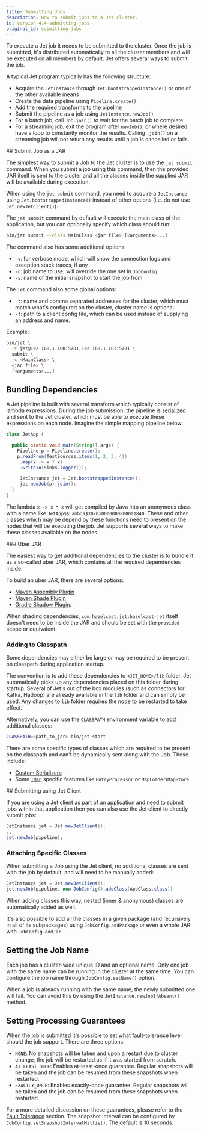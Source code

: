 ```yaml
---
title: Submitting Jobs
description: How to submit jobs to a Jet cluster.
id: version-4.4-submitting-jobs
original_id: submitting-jobs
---
```


To execute a Jet job it needs to be submitted to the cluster. Once the
job is submitted, it's distributed automatically to all the cluster members
and will be executed on all members by default. Jet offers
several ways to submit the job.

A typical Jet program typically has the following structure:

* Acquire the `JetInstance` through `Jet.bootstrappedInstance()` or one
  of the other available means
* Create the data pipeline using `Pipeline.create()`
* Add the required transforms to the pipeline
* Submit the pipeline as a job using `JetInstance.newJob()`
* For a batch job, call `Job.join()` to wait for the batch job to
  complete
* For a streaming job, exit the program after `newJob()`, or where
  desired, have a loop to constantly monitor the results. Calling
  `.join()` on a streaming job will not return any results until a job
  is cancelled or fails.

## Submit Job as a JAR

The simplest way to submit a Job to the Jet cluster is to use
the `jet submit` command. When you submit a job
using this command, then the provided JAR itself is sent to the cluster
and all the classes inside the supplied JAR will be available during
execution.

When using the `jet submit` command, you need to acquire a
`JetInstance` using `Jet.bootstrappedInstance()` instead of other
options (i.e. do not use `Jet.newJetClient()`).

The `jet submit` command by default will execute the main class of the
application, but you can optionally specify which class should run:

```bash
bin/jet submit --class MainClass <jar file> [<arguments>...]
```

The command also has some additional options:

* `-v`: for verbose mode, which will show the connection logs and
  exception stack traces, if any
* `-n`: job name to use, will override the one set in `JobConfig`
* `-s`: name of the initial snapshot to start the job from

The `jet` command also some global options:

* `-t`: name and comma separated addresses for the cluster, which must match
  what's configured on the cluster, cluster name is optional
* `-f`: path to a client config file, which can be used instead of
  supplying an address and name.

Example:

```bash
bin/jet \
  -t jet@192.168.1.100:5701,192.168.1.101:5701 \
  submit \
  -c <MainClass> \
  <jar file> \
  [<arguments>...]
```

## Bundling Dependencies

A Jet pipeline is built with several transform which typically consist
of lambda expressions. During the job submission, the pipeline is
[serialized](serialization) and sent to the Jet cluster, which must be
able to execute these expressions on each node. Imagine the simple
mapping pipeline below:

```java
class JetApp {

  public static void main(String[] args) {
    Pipeline p = Pipeline.create();
    p.readFrom(TestSources.items(1, 2, 3, 4))
     .map(x -> x * x)
     .writeTo(Sinks.logger());

     JetInstance jet = Jet.bootstrappedInstance();
     jet.newJob(p).join();
  }
}
```

The lambda `x -> x * x` will get compiled by Java into an anonymous
class with a name like `JetApp$$Lambda$30/0x00000008000a1840`. These and
other classes which may be depend by these functions need to present
on the nodes that will be executing the job. Jet supports several ways
to make these classes available on the nodes.

### Uber JAR

The easiest way to get additional dependencies to the cluster is to
bundle it as a so-called uber JAR, which contains all the required
dependencies inside.

To build an uber JAR, there are several options:

* [Maven Assembly Plugin](https://maven.apache.org/plugins/maven-assembly-plugin/)
* [Maven Shade Plugin](https://maven.apache.org/plugins/maven-shade-plugin/)
* [Gradle Shadow Plugin](https://imperceptiblethoughts.com/shadow/introduction/).

When shading dependencies, `com.hazelcast.jet:hazelcast-jet` itself
doesn't need to be inside the JAR and should be set with the `provided`
scope or equivalent.

### Adding to Classpath

Some dependencies may either be large or may be required to be present
on classpath during application startup.

The convention is to add these dependencies to `<JET_HOME>/lib` folder.
Jet automatically picks up any dependencies placed on this folder during
startup. Several of Jet's out of the box modules (such as connectors for
Kafka, Hadoop) are already available in the `lib` folder and can simply
be used. Any changes to `lib` folder
requires the node to be restarted to take effect.

Alternatively, you can use the `CLASSPATH` environment variable
to add additional classes:

```bash
CLASSPATH=<path_to_jar> bin/jet-start
```

There are some specific types of classes which are required to be
present on the classpath and can't be dynamically sent along with the
Job. These include:

* [Custom Serializers](https://jet-start.sh/docs/api/serialization#serialization-of-data-types)
* Some [`IMap`](data-structures#imap) specific features like
  `EntryProcessor` or `MapLoader`/`MapStore`

## Submitting using Jet Client

If you are using a Jet client as part of an application and need to
submit jobs within that application then you can also use the Jet client
to directly submit jobs:

```java
JetInstance jet = Jet.newJetClient();
..
jet.newJob(pipeline);
```

### Attaching Specific Classes

When submitting a Job using the Jet client, no additional classes are
sent with the job by default, and will need to be manually added:

```java
JetInstance jet = Jet.newJetClient();
jet.newJob(pipeline, new JobConfig().addClass(AppClass.class))
```

When adding classes this way, nested (inner & anonymous) classes are
automatically added as well.

It's also possible to add all the classes in a given package (and
recursively in all of its subpackages) using `JobConfig.addPackage` or
even a whole JAR with `JobConfig.addJar`.

## Setting the Job Name

Each job has a cluster-wide unique ID and an optional name. Only one
job with the same name can be running in the cluster at the same time.
You can configure the job name through `JobConfig.setName()` option.

When a job is already running with the same name, the newly submitted
one will fail. You can avoid this by using the
`JetInstance.newJobIfAbsent()` method.

## Setting Processing Guarantees

When the job is submitted it's possible to set what fault-tolerance
level should the job support. There are three options:

* `NONE`: No snapshots will be taken and upon a restart due to cluster
  change, the job will be restarted as if it was started from scratch.
* `AT_LEAST_ONCE`: Enables at-least-once guarantee. Regular snapshots
  will be taken and the job can be resumed from these snapshots when
  restarted.
* `EXACTLY_ONCE`: Enables exactly-once guarantee. Regular snapshots will
  be taken and the job can be resumed from these snapshots when
  restarted.

For a more detailed discussion on these guarantees, please refer to the
[Fault Tolerance](../architecture/fault-tolerance) section.
The snapshot interval can be configured by `JobConfig.setSnapshotIntervalMillis()`.
The default is 10 seconds.
